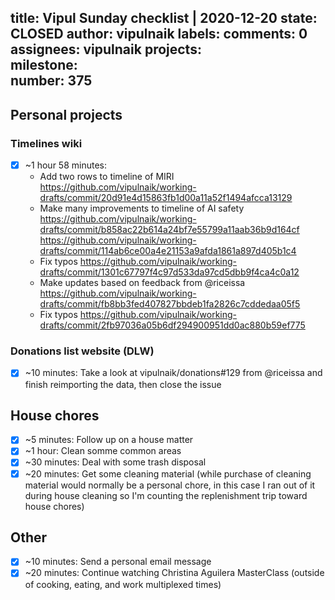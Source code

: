 title:	Vipul Sunday checklist | 2020-12-20
state:	CLOSED
author:	vipulnaik
labels:	
comments:	0
assignees:	vipulnaik
projects:	
milestone:	
number:	375
--
## Personal projects

### Timelines wiki

- [x] ~1 hour 58 minutes:
  - Add two rows to timeline of MIRI https://github.com/vipulnaik/working-drafts/commit/20d91e4d15863fb1d00a11a52f1494afcca13129
  - Make many improvements to timeline of AI safety https://github.com/vipulnaik/working-drafts/commit/b858ac22b614a24bf7e55799a11aab36b9d164cf https://github.com/vipulnaik/working-drafts/commit/114ab6ce00a4e21153a9afda1861a897d405b1c4
  - Fix typos https://github.com/vipulnaik/working-drafts/commit/1301c67797f4c97d533da97cd5dbb9f4ca4c0a12
  - Make updates based on feedback from @riceissa https://github.com/vipulnaik/working-drafts/commit/fb8bb3fed407827bbdeb1fa2826c7cddedaa05f5
  - Fix typos https://github.com/vipulnaik/working-drafts/commit/2fb97036a05b6df294900951dd0ac880b59ef775
### Donations list website (DLW)

- [x] ~10 minutes: Take a look at vipulnaik/donations#129 from @riceissa and finish reimporting the data, then close the issue

## House chores

- [x] ~5 minutes: Follow up on a house matter
- [x] ~1 hour: Clean somme common areas
- [x] ~30 minutes: Deal with some trash disposal
- [x] ~20 minutes: Get some cleaning material (while purchase of cleaning material would normally be a personal chore, in this case I ran out of it during house cleaning so I'm counting the replenishment trip toward house chores)

## Other

- [x] ~10 minutes: Send a personal email message
- [x] ~20 minutes: Continue watching Christina Aguilera MasterClass (outside of cooking, eating, and work multiplexed times)
